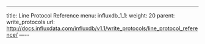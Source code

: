 ---
title: Line Protocol Reference
menu:
  influxdb_1_1:
    weight: 20
    parent: write_protocols
    url: http://docs.influxdata.com/influxdb/v1.1/write_protocols/line_protocol_reference/
—--

